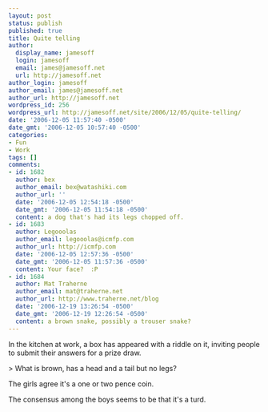 ```yaml
---
layout: post
status: publish
published: true
title: Quite telling
author:
  display_name: jamesoff
  login: jamesoff
  email: james@jamesoff.net
  url: http://jamesoff.net
author_login: jamesoff
author_email: james@jamesoff.net
author_url: http://jamesoff.net
wordpress_id: 256
wordpress_url: http://jamesoff.net/site/2006/12/05/quite-telling/
date: '2006-12-05 11:57:40 -0500'
date_gmt: '2006-12-05 10:57:40 -0500'
categories:
- Fun
- Work
tags: []
comments:
- id: 1682
  author: bex
  author_email: bex@watashiki.com
  author_url: ''
  date: '2006-12-05 12:54:18 -0500'
  date_gmt: '2006-12-05 11:54:18 -0500'
  content: a dog that's had its legs chopped off.
- id: 1683
  author: Legooolas
  author_email: legooolas@icmfp.com
  author_url: http://icmfp.com
  date: '2006-12-05 12:57:36 -0500'
  date_gmt: '2006-12-05 11:57:36 -0500'
  content: Your face?  :P
- id: 1684
  author: Mat Traherne
  author_email: mat@traherne.net
  author_url: http://www.traherne.net/blog
  date: '2006-12-19 13:26:54 -0500'
  date_gmt: '2006-12-19 12:26:54 -0500'
  content: a brown snake, possibly a trouser snake?
---
```

<p>In the kitchen at work, a box has appeared with a riddle on it, inviting people to submit their answers for a prize draw.</p>
<p>> What is brown, has a head and a tail but no legs?</p>
<p>The girls agree it's a one or two pence coin.</p>
<p>The consensus among the boys seems to be that it's a turd.</p>
